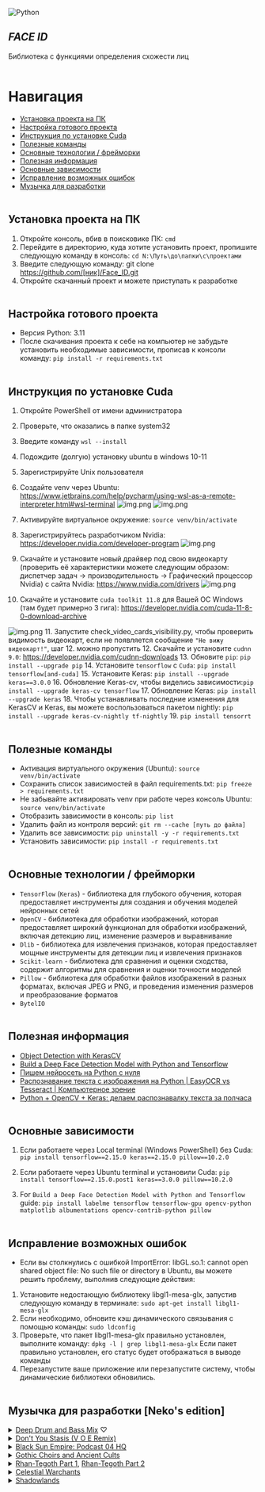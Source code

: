 ![Python](https://img.shields.io/badge/-Python-05122A?style=flat&logo=python)&nbsp;

## *FACE ID*
Библиотека с функциями определения схожести лиц
<br /> <br />


# Навигация
 - [Установка проекта на ПК](#download_project)
 - [Настройка готового проекта](#setting_up_a_project)
 - [Инструкция по установке Cuda](#cuda)
 - [Полезные команды](#useful_commands)
 - [Основные технологии / фрейморки](#basic_technologies)
 - [Полезная информация](#useful_information)
 - [Основные зависимости](#main_dependencies)
 - [Исправление возможных ошибок](#errors_solving)
 - [Музычка для разработки](#nekos_music)
<br /> <br />


<a name="download_project"></a> 
## Установка проекта на ПК
1. Откройте консоль, вбив в поисковике ПК: `cmd`
2. Перейдите в директорию, куда хотите установить проект, пропишите следующую команду в консоль: `cd N:\Путь\до\папки\с\проектами`
3. Введите следующую команду: git clone https://github.com/[ник]/Face_ID.git
4. Откройте скачанный проект и можете приступать к разработке
<br /> <br />


<a name="setting_up_a_project"></a> 
## Настройка готового проекта
 - Версия Python: 3.11
 - После скачивания проекта к себе на компьютер не забудьте установить необходимые зависимости, прописав к консоли команду:  `pip install -r requirements.txt`
<br /> <br />


<a name="cuda"></a> 
## Инструкция по установке Cuda
1. Откройте PowerShell от имени администратора
2. Проверьте, что оказались в папке system32
3. Введите команду `wsl --install`
4. Подождите (долгую) установку ubuntu в windows 10-11
5. Зарегистрируйте Unix пользователя
6. Создайте venv через Ubuntu: https://www.jetbrains.com/help/pycharm/using-wsl-as-a-remote-interpreter.html#wsl-terminal
![img.png](data_for_readme/configuring_venv.png)
![img.png](data_for_readme/adding_interpriter.png)

7. Активируйте виртуальное окружение: `source venv/bin/activate`
8. Зарегистрируйтесь разработчиком Nvidia: https://developer.nvidia.com/developer-program
![img.png](data_for_readme/nvidia_dev_reg_example.png)
9. Скачайте и установите новый драйвер под свою видеокарту (проверить её характеристики можете следующим образом: диспетчер задач -> производительность -> Графический процессор Nvidia) с сайта Nvidia: https://www.nvidia.com/drivers
![img.png](data_for_readme/driver_choosing_example.png)
10. Скачайте и установите `cuda toolkit 11.8` для Вашей ОС Windows (там будет примерно 3 гига): https://developer.nvidia.com/cuda-11-8-0-download-archive

![img.png](data_for_readme/nvidia_toolkit_download_example.png)
11. Запустите check_video_cards_visibility.py, чтобы проверить видимость видеокарт, если не появляется сообщение `"Не вижу видеокарт!"`, шаг 12. можно пропустить
12. Скачайте и установите `cudnn 9.0`: https://developer.nvidia.com/cudnn-downloads
13. Обновите `pip`: `pip install --upgrade pip`
14. Установите `tensorflow` с `Cuda`: `pip install tensorflow[and-cuda]`
15. Установите Keras: `pip install --upgrade keras==3.0.0`
16. Обновление Keras-cv, чтобы виделись зависимости:`pip install --upgrade keras-cv tensorflow`
17. Обновление Keras: `pip install --upgrade keras`
18. Чтобы устанавливать последние изменения для KerasCV и Keras, вы можете воспользоваться пакетом nightly: `pip install --upgrade keras-cv-nightly tf-nightly`
19. `pip install tensorrt`
<br /> <br />


<a name="useful_commands"></a> 
## Полезные команды
 - Активация виртуального окружения (Ubuntu): `source venv/bin/activate`
 - Сохранить список зависимостей в файл requirements.txt: `pip freeze > requirements.txt`
 - Не забывайте активировать venv при работе через консоль Ubuntu: `source venv/bin/activate`
 - Отобразить зависимости в консоль: `pip list`
 - Удалить файл из контроля версий: `git rm --cache [путь до файла]`
 - Удалить все зависимости: `pip uninstall -y -r requirements.txt`
 - Установить зависимости: `pip install -r requirements.txt`
<br /> <br />


<a name="basic_technologies"></a> 
## Основные технологии / фрейморки
- `TensorFlow` (`Keras`) - библиотека для глубокого обучения, которая предоставляет инструменты для создания и обучения моделей нейронных сетей
- `OpenCV` - библиотека для обработки изображений, которая предоставляет широкий функционал для обработки изображений, включая детекцию лиц, изменение размеров и выравнивание
- `Dlib` - библиотека для извлечения признаков, которая предоставляет мощные инструменты для детекции лиц и извлечения признаков
- `Scikit-learn` - библиотека для сравнения и оценки сходства, содержит алгоритмы для сравнения и оценки точности моделей
- `Pillow` - библиотека для обработки файлов изображений в разных форматах, включая JPEG и PNG, и проведения изменения размеров и преобразование форматов
- `BytelIO`
<br /> <br />


<a name="useful_information"></a> 
## Полезная информация
 - [Object Detection with KerasCV](https://keras.io/guides/keras_cv/object_detection_keras_cv/)
 - [Build a Deep Face Detection Model with Python and Tensorflow](https://www.youtube.com/watch?v=N_W4EYtsa10)
 - [Пишем нейросеть на Python с нуля](https://proglib.io/p/pishem-neyroset-na-python-s-nulya-2020-10-07)
 - [Распознавание текста с изображения на Python | EasyOCR vs Tesseract | Компьютерное зрение](https://www.youtube.com/watch?v=H_nXZSM4WiU)
 - [Python + OpenCV + Keras: делаем распознавалку текста за полчаса](https://habr.com/ru/articles/466565/)
<br /> <br />


<a name="main_dependencies"></a> 
## Основные зависимости
1. Если работаете через Local terminal (Windows PowerShell) без Cuda:
`pip install tensorflow==2.15.0 keras==2.15.0 pillow==10.2.0`

2. Если работаете через Ubuntu terminal и установили Cuda:
`pip install tensorflow==2.15.0.post1 keras==3.0.0 pillow==10.2.0`

3. For `Build a Deep Face Detection Model with Python and Tensorflow` guide:
`pip install labelme tensorflow tensorflow-gpu opencv-python matplotlib albumentations opencv-contrib-python pillow`
<br /> <br />


<a name="errors_solving"></a>
## Исправление возможных ошибок
 - Если вы столкнулись с ошибкой ImportError: libGL.so.1: cannot open shared object file: No such file or directory в Ubuntu, вы можете решить проблему, выполнив следующие действия:
1. Установите недостающую библиотеку libgl1-mesa-glx, запустив следующую команду в терминале: `sudo apt-get install libgl1-mesa-glx`
2. Если необходимо, обновите кэш динамического связывания с помощью команды: `sudo ldconfig`
3. Проверьте, что пакет libgl1-mesa-glx правильно установлен, выполните команду: `dpkg -l | grep libgl1-mesa-glx`
   Если пакет правильно установлен, его статус будет отображаться в выводе команды
4. Перезапустите ваше приложение или перезапустите систему, чтобы динамические библиотеки обновились.
<br /> <br />


<a name="nekos_music"></a>
## Музычка для разработки [Neko's edition]
<details>
  <summary>
    <a href='https://www.youtube.com/watch?v=E_lpOJRIKgE'>Deep Drum and Bass Mix</a> ♡
  </summary>
  <img src='data_for_readme/deep_drum_and_bass_mix.png'></img>
</details> 

<details>
  <summary>
    <a href='https://www.youtube.com/watch?v=hbZ5UB_tM6o'>Don't You Stasis (V O E Remix)</a>
  </summary>
  <img src='data_for_readme/dont_you_stasis_voe_remix.png'></img>
</details> 

<details>
  <summary>
    <a href='https://www.youtube.com/watch?v=TwHS3c6zbwI'>Black Sun Empire: Podcast 04 HQ</a>
  </summary>
  <img src='data_for_readme/black_sun_empire_podcast_04_hq.png'></img>
</details> 

<details>
  <summary>
    <a href='https://www.youtube.com/watch?v=OoiP5mBRBwc'>Gothic Choirs and Ancient Cults</a>
  </summary>
  <img src='data_for_readme/gothic_choirs_and_ancient_cults.png'></img>
</details> 

<details>
  <summary>
    <a href='https://www.youtube.com/watch?v=ydHzwERb2rY&t=328s'>Rhan-Tegoth Part 1</a>, <a href='https://www.youtube.com/watch?v=ZGImCRim704'>Rhan-Tegoth Part 2</a>
  </summary>
  <img src='data_for_readme/rhan_tegoth.png'></img>
</details> 

<details>
  <summary>
    <a href='https://www.youtube.com/watch?v=56KHX6tMZ0g'>Celestial Warchants</a>
  </summary>
  <img src='data_for_readme/celestial_warchants.png'></img>
</details> 

<details>
  <summary>
    <a href='https://www.youtube.com/watch?v=000z5zd6mrc'>Shadowlands</a>
  </summary>
  <img src='data_for_readme/shadowlands.png'></img>
</details> 
<br /> <br />
